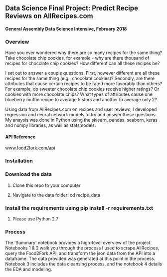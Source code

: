 ## Data Science Final Project: Predict Recipe Reviews on AllRecipes.com
#### General Assembly Data Science Intensive, February 2018

###  Overview
Have you ever wondered why there are so many recipes for the same thing? Take chocolate chip cookies, for example - why are there thousand of recipes for chocolate chip cookies? How different can all these recipes be? 

I set out to answer a couple questions. First, however different are all these recipes for the same thing (e.g., chocolate cookies)? Secondly, are there attributes that cause certain recipes to be rated more favorably than others? For example, do sweeter chocolate chip cookies receive higher ratings? Or cookies with more chocolate chips? What types of attributes cause one blueberry muffin recipe to average 5 stars and another to average only 2?

Using data from AllRecipes.com on recipes and user reviews, I developed regression and neural network models to try and answer these questions. My anaysis was done in Python using the sklearn, pandas, seaborn, keras and numpy libraries, as well as statsmodels. 


#### API Reference
www.food2fork.com/api


### Installation

### Download the data

1. Clone this repo to your computer

2. Navigate to the data folder: cd recipe_data


### Install the requirements using pip install -r requirements.txt

1. Please use Python 2.7

 
### Process

The 'Summary' notebook provides a high-level overview of the project. Notebooks 1 & 2 walk you through the process I used to scrape AllRecipes, query the Food2Fork API, and transform the json data from the API into a dataframe. The data provided was generated at this point in the process. Notebook 3 includes the data cleansing process, and the notebook 4 details the EDA and modeling.
